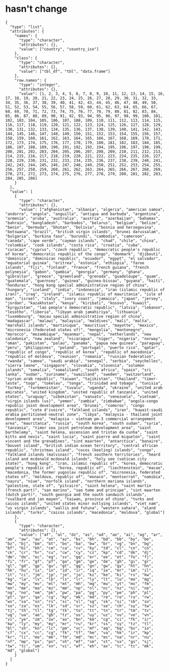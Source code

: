 # hasn't change

    {
      "type": "list",
      "attributes": {
        "names": {
          "type": "character",
          "attributes": {},
          "value": ["country", "country_iso"]
        },
        "class": {
          "type": "character",
          "attributes": {},
          "value": ["tbl_df", "tbl", "data.frame"]
        },
        "row.names": {
          "type": "integer",
          "attributes": {},
          "value": [1, 2, 3, 4, 5, 6, 7, 8, 9, 10, 11, 12, 13, 14, 15, 16, 17, 18, 19, 20, 21, 22, 23, 24, 25, 26, 27, 28, 29, 30, 31, 32, 33, 34, 35, 36, 37, 38, 39, 40, 41, 42, 43, 44, 45, 46, 47, 48, 49, 50, 51, 52, 53, 54, 55, 56, 57, 58, 59, 60, 61, 62, 63, 64, 65, 66, 67, 68, 69, 70, 71, 72, 73, 74, 75, 76, 77, 78, 79, 80, 81, 82, 83, 84, 85, 86, 87, 88, 89, 90, 91, 92, 93, 94, 95, 96, 97, 98, 99, 100, 101, 102, 103, 104, 105, 106, 107, 108, 109, 110, 111, 112, 113, 114, 115, 116, 117, 118, 119, 120, 121, 122, 123, 124, 125, 126, 127, 128, 129, 130, 131, 132, 133, 134, 135, 136, 137, 138, 139, 140, 141, 142, 143, 144, 145, 146, 147, 148, 149, 150, 151, 152, 153, 154, 155, 156, 157, 158, 159, 160, 161, 162, 163, 164, 165, 166, 167, 168, 169, 170, 171, 172, 173, 174, 175, 176, 177, 178, 179, 180, 181, 182, 183, 184, 185, 186, 187, 188, 189, 190, 191, 192, 193, 194, 195, 196, 197, 198, 199, 200, 201, 202, 203, 204, 205, 206, 207, 208, 209, 210, 211, 212, 213, 214, 215, 216, 217, 218, 219, 220, 221, 222, 223, 224, 225, 226, 227, 228, 229, 230, 231, 232, 233, 234, 235, 236, 237, 238, 239, 240, 241, 242, 243, 244, 245, 246, 247, 248, 249, 250, 251, 252, 253, 254, 255, 256, 257, 258, 259, 260, 261, 262, 263, 264, 265, 266, 267, 268, 269, 270, 271, 272, 273, 274, 275, 276, 277, 278, 279, 280, 281, 282, 283, 284, 285, 286]
        }
      },
      "value": [
        {
          "type": "character",
          "attributes": {},
          "value": ["afghanistan", "albania", "algeria", "american samoa", "andorra", "angola", "anguilla", "antigua and barbuda", "argentina", "armenia", "aruba", "australia", "austria", "azerbaijan", "bahamas", "bahrain", "bangladesh", "barbados", "belarus", "belgium", "belize", "benin", "bermuda", "bhutan", "bolivia", "bosnia and herzegovina", "botswana", "brazil", "british virgin islands", "brunei darussalam", "bulgaria", "burkina faso", "burundi", "cambodia", "cameroon", "canada", "cape verde", "cayman islands", "chad", "chile", "china", "colombia", "cook islands", "costa rica", "croatia", "cuba", "curacao", "cyprus", "czech republic", "democratic people's republic of korea", "democratic republic of the congo", "denmark", "djibouti", "dominica", "dominican republic", "ecuador", "egypt", "el salvador", "equatorial guinea", "eritrea", "estonia", "ethiopia", "faroe islands", "fiji", "finland", "france", "french guiana", "french polynesia", "gabon", "gambia", "georgia", "germany", "ghana", "gibraltar", "greece", "greenland", "grenada", "guadeloupe", "guam", "guatemala", "guernsey", "guinea", "guinea-bissau", "guyana", "haiti", "honduras", "hong kong special administrative region of china", "hungary", "iceland", "india", "indonesia", "iran (islamic republic of iran)", "iraq", "ireland", "islamic republic of mauritania", "isle of man", "israel", "italy", "ivory coast", "jamaica", "japan", "jersey", "jordan", "kazakhstan", "kenya", "kiribati", "kosovo", "kuwait", "kyrgyzstan", "lao people's democratic republic", "latvia", "lebanon", "lesotho", "liberia", "libyan arab jamahiriya", "lithuania", "luxembourg", "macau special administrative region of china", "madagascar", "malawi", "malaysia", "maldives", "mali", "malta", "marshall islands", "martinique", "mauritius", "mayotte", "mexico", "micronesia (federated states of)", "mongolia", "montenegro", "morocco", "mozambique", "myanmar", "nepal", "netherlands", "new caledonia", "new zealand", "nicaragua", "niger", "nigeria", "norway", "oman", "pakistan", "palau", "panama", "papua new guinea", "paraguay", "peru", "philippines", "poland", "portugal", "puerto rico", "qatar", "republic of congo", "republic of korea", "republic of macedonia", "republic of moldova", "reunion", "romania", "russian federation", "rwanda", "samoa", "saudi arabia", "senegal", "serbia", "seychelles", "sierra leone", "singapore", "slovakia", "slovenia", "solomon islands", "somalia", "somaliland", "south africa", "spain", "sri lanka", "sudan", "suriname", "swaziland", "sweden", "switzerland", "syrian arab republic", "taiwan", "tajikistan", "thailand", "timor-leste", "togo", "tokelau", "tonga", "trinidad and tobago", "tunisia", "turkey", "turkmenistan", "tuvalu", "uganda", "ukraine", "united arab emirates", "united kingdom", "united republic of tanzania", "united states", "uruguay", "uzbekistan", "vanuatu", "venezuela", "vietnam", "virgin islands (us)", "yemen", "zambia", "zimbabwe", "angola-congo republic joint development area", "brunei", "comoros", "congo republic", "cote d'ivoire", "falkland islands", "iran", "kuwait-saudi arabia partitioned neutral zone", "libya", "malaysia - thailand joint development area", "malaysia - vietnam pm-3 commercial arrangement area", "mauritania", "russia", "south korea", "south sudan", "syria", "tanzania", "timor sea joint petroleum development area", "saint barthelemy", "saint helena, ascension and tristan da cunha", "saint kitts and nevis", "saint lucia", "saint pierre and miquelon", "saint vincent and the grenadines", "sint maarten", "antarctica", "bonaire", "bouvet island", "british indian ocean territory", "central african republic", "christmas island", "cocos (keeling) islands", "congo", "falkland islands (malvinas)", "french southern territories", "heard island and mcdonald mcdonald islands", "holy see (vatican city state)", "hong kong", "iran, islamic republic of", "korea, democratic people's republic of", "korea, republic of", "liechtenstein", "macao", "macedonia, the former yugoslav republic of", "micronesia, federated states of", "moldova, republic of", "monaco", "montserrat", "namibia", "nauru", "niue", "norfolk island", "northern mariana islands", "palestine, state of", "pitcairn", "saint helena", "saint martin (french part)", "san marino", "sao tome and principe", "sint maarten (dutch part)", "south georgia and the south sandwich islands", "svalbard and jan mayen", "taiwan, province of china", "turks and caicos islands", "united states minor outlying islands", "viet nam", "us virgin islands", "wallis and futuna", "western sahara", "aland islands", "turks", "caicos islands", "macedonia", "moldova", "global"]
        },
        {
          "type": "character",
          "attributes": {},
          "value": ["af", "al", "dz", "as", "ad", "ao", "ai", "ag", "ar", "am", "aw", "au", "at", "az", "bs", "bh", "bd", "bb", "by", "be", "bz", "bj", "bm", "bt", "bo", "ba", "bw", "br", "vg", "bn", "bg", "bf", "bi", "kh", "cm", "ca", "cv", "ky", "td", "cl", "cn", "co", "ck", "cr", "hr", "cu", "cw", "cy", "cz", "kp", "cd", "dk", "dj", "dm", "do", "ec", "eg", "sv", "gq", "er", "ee", "et", "fo", "fj", "fi", "fr", "gf", "pf", "ga", "gm", "ge", "de", "gh", "gi", "gr", "gl", "gd", "gp", "gu", "gt", "gg", "gn", "gw", "gy", "ht", "hn", "hk", "hu", "is", "in", "id", "ir", "iq", "ie", "mr", "im", "il", "it", "ci", "jm", "jp", "je", "jo", "kz", "ke", "ki", "rs", "kw", "kg", "la", "lv", "lb", "ls", "lr", "ly", "lt", "lu", "mo", "mg", "mw", "my", "mv", "ml", "mt", "mh", "mq", "mu", "yt", "mx", "fm", "mn", "me", "ma", "mz", "mm", "np", "nl", "nc", "nz", "ni", "ne", "ng", "no", "om", "pk", "pw", "pa", "pg", "py", "pe", "ph", "pl", "pt", "pr", "qa", "cg", "kp", "mk", "md", "re", "ro", "ru", "rw", "ws", "sa", "sn", "rs", "sc", "sl", "sg", "sk", "si", "sb", "so", "so", "za", "es", "lk", "sd", "sr", "sz", "se", "ch", "sy", "tw", "tj", "th", "tl", "tg", "tk", "to", "tt", "tn", "tr", "tm", "tv", "ug", "ua", "ae", "gb", "tz", "us", "uy", "uz", "vu", "ve", "vn", "vi", "ye", "zm", "zw", "ao", "bn", "km", "cg", "ci", "fk", "ir", "kw", "ly", "my", "my", "mr", "ru", "kr", "ss", "sy", "tz", "tl", "bl", "sh", "kn", "lc", "pm", "vc", "mf", "aq", "bq", "bv", "io", "cf", "cx", "cc", "cg", "fk", "tf", "hm", "va", "hk", "ir", "kp", "kr", "li", "mo", "mk", "fm", "md", "mc", "ms", "na", "nr", "nu", "nf", "mp", "ps", "pn", "sh", "mf", "sm", "st", "sx", "gs", "sj", "tw", "tc", "um", "vn", "vi", "wf", "eh", "ax", "tc", "tc", "mk", "md", "global"]
        }
      ]
    }

